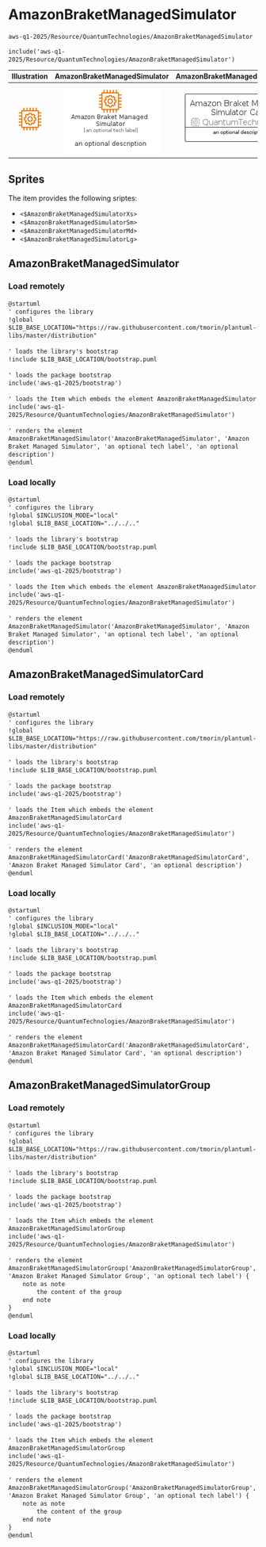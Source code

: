 # AmazonBraketManagedSimulator


```text
aws-q1-2025/Resource/QuantumTechnologies/AmazonBraketManagedSimulator
```

```text
include('aws-q1-2025/Resource/QuantumTechnologies/AmazonBraketManagedSimulator')
```



| Illustration | AmazonBraketManagedSimulator | AmazonBraketManagedSimulatorCard | AmazonBraketManagedSimulatorGroup |
| :---: | :---: | :---: | :---: |
| ![illustration for Illustration](../../../aws-q1-2025/Resource/QuantumTechnologies/AmazonBraketManagedSimulator.png) | ![illustration for AmazonBraketManagedSimulator](../../../aws-q1-2025/Resource/QuantumTechnologies/AmazonBraketManagedSimulator.Local.png) | ![illustration for AmazonBraketManagedSimulatorCard](../../../aws-q1-2025/Resource/QuantumTechnologies/AmazonBraketManagedSimulatorCard.Local.png) | ![illustration for AmazonBraketManagedSimulatorGroup](../../../aws-q1-2025/Resource/QuantumTechnologies/AmazonBraketManagedSimulatorGroup.Local.png) |



## Sprites
The item provides the following sriptes:

- `<$AmazonBraketManagedSimulatorXs>`
- `<$AmazonBraketManagedSimulatorSm>`
- `<$AmazonBraketManagedSimulatorMd>`
- `<$AmazonBraketManagedSimulatorLg>`





## AmazonBraketManagedSimulator

### Load remotely
```plantuml
@startuml
' configures the library
!global $LIB_BASE_LOCATION="https://raw.githubusercontent.com/tmorin/plantuml-libs/master/distribution"

' loads the library's bootstrap
!include $LIB_BASE_LOCATION/bootstrap.puml

' loads the package bootstrap
include('aws-q1-2025/bootstrap')

' loads the Item which embeds the element AmazonBraketManagedSimulator
include('aws-q1-2025/Resource/QuantumTechnologies/AmazonBraketManagedSimulator')

' renders the element
AmazonBraketManagedSimulator('AmazonBraketManagedSimulator', 'Amazon Braket Managed Simulator', 'an optional tech label', 'an optional description')
@enduml
```

### Load locally
```plantuml
@startuml
' configures the library
!global $INCLUSION_MODE="local"
!global $LIB_BASE_LOCATION="../../.."

' loads the library's bootstrap
!include $LIB_BASE_LOCATION/bootstrap.puml

' loads the package bootstrap
include('aws-q1-2025/bootstrap')

' loads the Item which embeds the element AmazonBraketManagedSimulator
include('aws-q1-2025/Resource/QuantumTechnologies/AmazonBraketManagedSimulator')

' renders the element
AmazonBraketManagedSimulator('AmazonBraketManagedSimulator', 'Amazon Braket Managed Simulator', 'an optional tech label', 'an optional description')
@enduml
```

## AmazonBraketManagedSimulatorCard

### Load remotely
```plantuml
@startuml
' configures the library
!global $LIB_BASE_LOCATION="https://raw.githubusercontent.com/tmorin/plantuml-libs/master/distribution"

' loads the library's bootstrap
!include $LIB_BASE_LOCATION/bootstrap.puml

' loads the package bootstrap
include('aws-q1-2025/bootstrap')

' loads the Item which embeds the element AmazonBraketManagedSimulatorCard
include('aws-q1-2025/Resource/QuantumTechnologies/AmazonBraketManagedSimulator')

' renders the element
AmazonBraketManagedSimulatorCard('AmazonBraketManagedSimulatorCard', 'Amazon Braket Managed Simulator Card', 'an optional description')
@enduml
```

### Load locally
```plantuml
@startuml
' configures the library
!global $INCLUSION_MODE="local"
!global $LIB_BASE_LOCATION="../../.."

' loads the library's bootstrap
!include $LIB_BASE_LOCATION/bootstrap.puml

' loads the package bootstrap
include('aws-q1-2025/bootstrap')

' loads the Item which embeds the element AmazonBraketManagedSimulatorCard
include('aws-q1-2025/Resource/QuantumTechnologies/AmazonBraketManagedSimulator')

' renders the element
AmazonBraketManagedSimulatorCard('AmazonBraketManagedSimulatorCard', 'Amazon Braket Managed Simulator Card', 'an optional description')
@enduml
```

## AmazonBraketManagedSimulatorGroup

### Load remotely
```plantuml
@startuml
' configures the library
!global $LIB_BASE_LOCATION="https://raw.githubusercontent.com/tmorin/plantuml-libs/master/distribution"

' loads the library's bootstrap
!include $LIB_BASE_LOCATION/bootstrap.puml

' loads the package bootstrap
include('aws-q1-2025/bootstrap')

' loads the Item which embeds the element AmazonBraketManagedSimulatorGroup
include('aws-q1-2025/Resource/QuantumTechnologies/AmazonBraketManagedSimulator')

' renders the element
AmazonBraketManagedSimulatorGroup('AmazonBraketManagedSimulatorGroup', 'Amazon Braket Managed Simulator Group', 'an optional tech label') {
    note as note
        the content of the group
    end note
}
@enduml
```

### Load locally
```plantuml
@startuml
' configures the library
!global $INCLUSION_MODE="local"
!global $LIB_BASE_LOCATION="../../.."

' loads the library's bootstrap
!include $LIB_BASE_LOCATION/bootstrap.puml

' loads the package bootstrap
include('aws-q1-2025/bootstrap')

' loads the Item which embeds the element AmazonBraketManagedSimulatorGroup
include('aws-q1-2025/Resource/QuantumTechnologies/AmazonBraketManagedSimulator')

' renders the element
AmazonBraketManagedSimulatorGroup('AmazonBraketManagedSimulatorGroup', 'Amazon Braket Managed Simulator Group', 'an optional tech label') {
    note as note
        the content of the group
    end note
}
@enduml
```

